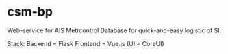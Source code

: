 # csm-bp

Web-service for AIS Metrcontrol Database for quick-and-easy logistic of SI.

Stack:
Backend = Flask
Frontend = Vue.js (UI = CoreUI)

